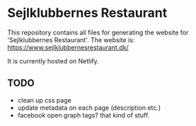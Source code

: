 # Sejlklubbernes Restaurant 

This repository contains all files for generating the website for 'Sejlklubbernes Restaurant'. The website is:
https://www.sejlklubbernesrestaurant.dk/

It is currently hosted on Netlify.

## TODO

- clean up css page
- update metadata on each page (description etc.)
- facebook open graph tags? that kind of stuff.
